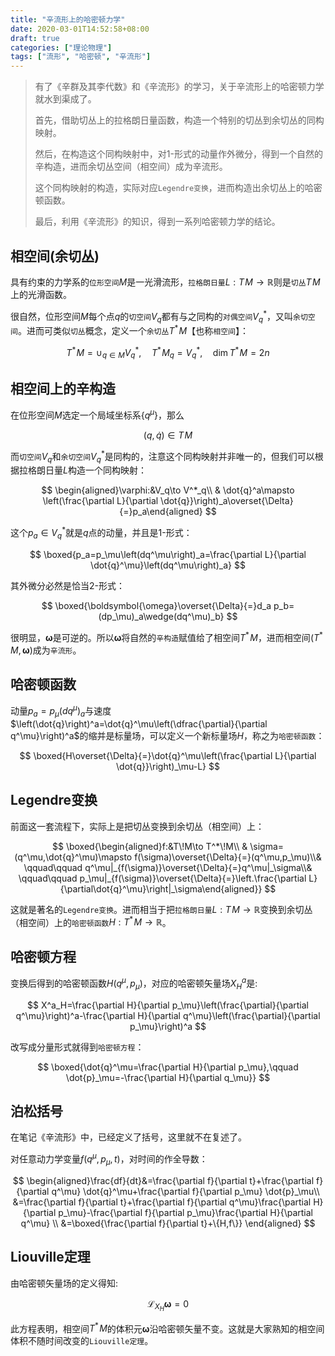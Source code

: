 ```yaml
---
title: "辛流形上的哈密顿力学"
date: 2020-03-01T14:52:58+08:00
draft: true
categories: ["理论物理"]
tags: ["流形", "哈密顿", "辛流形"]
---
```




> 有了《辛群及其李代数》和《辛流形》的学习，关于辛流形上的哈密顿力学就水到渠成了。
>
> 首先，借助切丛上的拉格朗日量函数，构造一个特别的切丛到余切丛的同构映射。
>
> 然后，在构造这个同构映射中，对1-形式的动量作外微分，得到一个自然的辛构造，进而余切丛空间（相空间）成为辛流形。
>
> 这个同构映射的构造，实际对应`Legendre变换`，进而构造出余切丛上的哈密顿函数。
>
> 最后，利用《辛流形》的知识，得到一系列哈密顿力学的结论。

<!--more-->

## 相空间(余切丛)

具有约束的力学系的`位形空间`$M$是一光滑流形，`拉格朗日量`$L:T\!M\to \mathbb{R}$则是`切丛`$T\!M$上的光滑函数。

很自然，位形空间$M$每个点$q$的`切空间`$V_q$都有与之同构的`对偶空间`$V^*_q$，又叫`余切空间`。进而可类似`切丛`概念，定义一个`余切丛`$T^*\!M$【也称`相空间`】：

$$
T^*\!M=\cup_{q\in M}V^*_q,\quad T^*\!M_q=V^*_q,\quad \dim T^*\!M=2n
$$

## 相空间上的辛构造

在位形空间$M$选定一个局域坐标系$\{q^\mu\}$，那么

$$
(q,\dot{q})\in T\!M
$$

而`切空间`$V_q$和`余切空间`$V^*_q$是同构的，注意这个同构映射并非唯一的，但我们可以根据拉格朗日量$L$构造一个同构映射：

$$
\begin{aligned}\varphi:&V_q\to V^*_q\\ & \dot{q}^a\mapsto \left(\frac{\partial L}{\partial \dot{q}}\right)_a\overset{\Delta}{=}p_a\end{aligned}
$$

这个$p_a\in V^*_q$就是$q$点的动量，并且是1-形式：

$$
\boxed{p_a=p_\mu\left(dq^\mu\right)_a=\frac{\partial L}{\partial \dot{q}^\mu}\left(dq^\mu\right)_a}
$$

其外微分必然是恰当2-形式：

$$
\boxed{\boldsymbol{\omega}\overset{\Delta}{=}d_a p_b=(dp_\mu)_a\wedge(dq^\mu)_b}
$$

很明显，$\boldsymbol{\omega}$是可逆的。所以$\boldsymbol{\omega}$将自然的`辛构造`赋值给了相空间$T^*\!M$，进而相空间$(T^*\!M,\boldsymbol{\omega})$成为`辛流形`。

## 哈密顿函数

动量$p_a=p_\mu\left(dq^\mu\right)_a$与速度$\left(\dot{q}\right)^a=\dot{q}^\mu\left(\dfrac{\partial}{\partial q^\mu}\right)^a$的缩并是标量场，可以定义一个新标量场$H$，称之为`哈密顿函数`：

$$
\boxed{H\overset{\Delta}{=}\dot{q}^\mu\left(\frac{\partial L}{\partial \dot{q}}\right)_\mu-L}
$$

## Legendre变换

前面这一套流程下，实际上是把切丛变换到余切丛（相空间）上：

$$
\boxed{\begin{aligned}f:&T\!M\to T^*\!M\\ & \sigma=(q^\mu,\dot{q}^\mu)\mapsto f(\sigma)\overset{\Delta}{=}(q^\mu,p_\mu)\\& \qquad\qquad q^\mu|_{f(\sigma)}\overset{\Delta}{=}q^\mu|_\sigma\\& \qquad\qquad p_\mu|_{f(\sigma)}\overset{\Delta}{=}\left.\frac{\partial L}{\partial\dot{q}^\mu}\right|_\sigma\end{aligned}}
$$

这就是著名的`Legendre变换`。进而相当于把`拉格朗日量`$L:T\!M\to\mathbb{R}$变换到余切丛（相空间）上的`哈密顿函数`$H:T^*\!M\to\mathbb{R}$。

## 哈密顿方程

变换后得到的哈密顿函数$H(q^\mu,p_\mu)$，对应的哈密顿矢量场$X^a_H$是:

$$
X^a_H=\frac{\partial H}{\partial p_\mu}\left(\frac{\partial}{\partial q^\mu}\right)^a-\frac{\partial H}{\partial q^\mu}\left(\frac{\partial}{\partial p_\mu}\right)^a
$$

改写成分量形式就得到`哈密顿方程`：

$$
\boxed{\dot{q}^\mu=\frac{\partial H}{\partial p_\mu},\qquad \dot{p}_\mu=-\frac{\partial H}{\partial q_\mu}}
$$

## 泊松括号

在笔记《辛流形》中，已经定义了括号，这里就不在复述了。

对任意动力学变量$f(q^\mu,p_\mu,t)$，对时间的作全导数：

$$
\begin{aligned}\frac{df}{dt}&=\frac{\partial f}{\partial t}+\frac{\partial f}{\partial q^\mu} \dot{q}^\mu+\frac{\partial f}{\partial p_\mu} \dot{p}_\mu\\ &=\frac{\partial f}{\partial t}+\frac{\partial f}{\partial q^\mu}\frac{\partial H}{\partial p_\mu}-\frac{\partial f}{\partial p_\mu}\frac{\partial H}{\partial q^\mu} \\ &=\boxed{\frac{\partial f}{\partial t}+\{H,f\}} \end{aligned}
$$

## Liouville定理

由哈密顿矢量场的定义得知:

$$
\mathscr{L}_{X_H}\boldsymbol{\omega}=0
$$

此方程表明，相空间$T^*\!M$的体积元$\boldsymbol{\omega}$沿哈密顿矢量不变。这就是大家熟知的相空间体积不随时间改变的`Liouville定理`。





